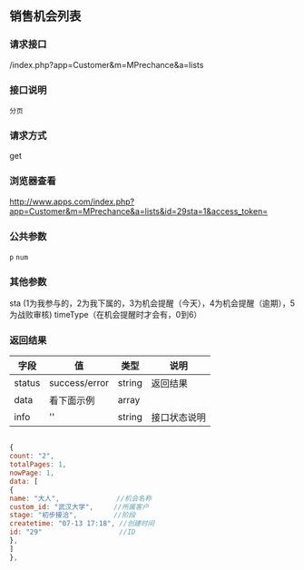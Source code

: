 ## 销售机会列表
### **请求接口**
/index.php?app=Customer&m=MPrechance&a=lists

### **接口说明**
`分页`

### **请求方式**
get

### **浏览器查看**
http://www.apps.com/index.php?app=Customer&m=MPrechance&a=lists&id=29sta=1&access_token=

### **公共参数** 
`p` `num`

### **其他参数**
sta  (1为我参与的，2为我下属的，3为机会提醒（今天），4为机会提醒（逾期），5为战败审核)
timeType（在机会提醒时才会有，0到6）


### **返回结果**
|字段       |值             |类型    |说明           |
| --------- |--------      |--------|--------       |
|status     |success/error |string |返回结果         |
|data       |看下面示例 | array ||
|info       | '' | string | 接口状态说明  |

``` javascript

{
count: "2",
totalPages: 1,
nowPage: 1,
data: [
{
name: "大人",              //机会名称
custom_id: "武汉大学",     //所属客户
stage: "初步接洽",         //阶段
createtime: "07-13 17:18", //创建时间
id: "29"                   //ID
},
]
},